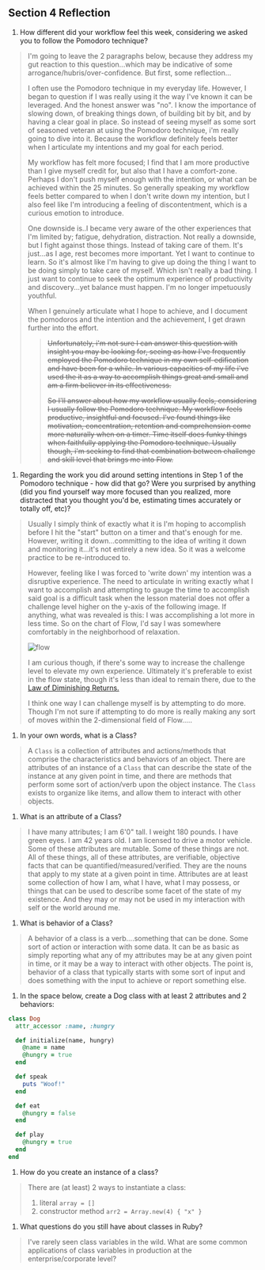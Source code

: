 ## Section 4 Reflection

1. How different did your workflow feel this week, considering we asked you to follow the Pomodoro technique?

>I'm going to leave the 2 paragraphs below, because they address my gut reaction to this question...which may be indicative of some arrogance/hubris/over-confidence. But first, some reflection...
>
>I often use the Pomodoro technique in my everyday life. However, I began to question if I was really using it the way I've known it can be leveraged. And the honest answer was "no". I know the importance of slowing down, of breaking things down, of building bit by bit, and by having a clear goal in place. So instead of seeing myself as some sort of seasoned veteran at using the Pomodoro technique, i'm really going to dive into it. Because the workflow definitely feels better when I articulate my intentions and my goal for each period.
>
>My workflow has felt more focused; I find that I am more productive than I give myself credit for, but also that I have a comfort-zone. Perhaps I don't push myself enough with the intention, or what can be achieved within the 25 minutes. So generally speaking my workflow feels better compared to when I don't write down my intention, but I also feel like I'm introducing a feeling of discontentment, which is a curious emotion to introduce.
>
> One downside is..I became very aware of the other experiences that I'm limited by; fatigue, dehydration, distraction. Not really a downside, but I fight against those things. Instead of taking care of them. It's just...as I age, rest becomes more important. Yet I want to continue to learn. So it's almost like I'm having to give up doing the thing I want to be doing simply to take care of myself. Which isn't really a bad thing. I just want to continue to seek the optimum experience of productivity and discovery...yet balance must happen. I'm no longer impetuously youthful.
>
>When I genuinely articulate what I hope to achieve, and I document the pomodoros and the intention and the achievement, I get drawn further into the effort.
>
>> ~~Unfortunately, i'm not sure I can answer this question with insight you may be looking for, seeing as how I've frequently employed  the Pomodoro technique in my own self-edification and have been for a while. In various capacities of my life i've used the it as a way to accomplish things great and small and am a firm believer in its effectiveness.~~
>>
>>  ~~So I'll answer about how my workflow usually feels, considering I usually follow the Pomodoro technique. My workflow feels productive, insightful and focused. I've found things like motivation, concentration, retention and comprehension come more naturally when on a timer. Time itself does funky things when faithfully applying the Pomodoro technique. Usually though, i'm seeking to find that combination between challenge and skill level that brings me into Flow.~~

1. Regarding the work you did around setting intentions in Step 1 of the Pomodoro technique - how did that go? Were you surprised by anything (did you find yourself way more focused than you realized, more distracted that you thought you'd be, estimating times accurately or totally off, etc)?

>Usually I simply think of exactly what it is I'm hoping to accomplish before I hit the "start" button on a timer and that's enough for me. However, writing it down...committing to the idea of writing it down and monitoring it...it's not entirely a new idea. So it was a welcome practice to be re-introduced to.
>
>However, feeling like I was forced to 'write down' my intention was a disruptive experience. The need to articulate in writing exactly what I want to accomplish and attempting to gauge the time to accomplish said goal is a difficult task when the lesson material does not offer a challenge level higher on the y-axis of the following image.  If anything, what was revealed is this: I was accomplishing a lot more in less time. So on the chart of Flow, I'd say I was somewhere comfortably in the neighborhood of relaxation.
>
>![flow](https://user-images.githubusercontent.com/35391349/120940812-57054500-c6dc-11eb-8c02-f397065ca97c.png)
>
> I am curious though, if there's some way to increase the challenge level to elevate my own experience. Ultimately it's preferable to exist in the flow state, though it's less than ideal to remain there, due to the [Law of Diminishing Returns.](https://en.wikipedia.org/wiki/Diminishing_returns)
>
>I think one way I can challenge myself is by attempting to do more. Though I'm not sure if attempting to do more is really making any sort of moves within the 2-dimensional field of Flow.....


1. In your own words, what is a Class?

> A `Class` is a collection of attributes and actions/methods that comprise the characteristics and behaviors of an object. There are attributes of an instance of a `Class` that can describe the state of the instance at any given point in time, and there are methods that perform some sort of action/verb upon the object instance. The `Class` exists to organize like items, and allow them to interact with other objects.

1. What is an attribute of a Class?

> I have many attributes; I am 6'0" tall. I weight 180 pounds. I have green eyes. I am 42 years old. I am licensed to drive a motor vehicle. Some of these attributes are mutable. Some of these things are not. All of these things, all of these attributes, are verifiable, objective facts that can be quantified/measured/verified. They are the nouns that apply to my state at a given point in time. Attributes are at least some collection of how I am, what I have, what I may possess, or things that can be used to describe some facet of the state of my existence. And they may or may not be used in my interaction with self or the world around me.

1. What is behavior of a Class?

> A behavior of a class is a verb....something that can be done. Some sort of action or interaction with some data. It can be as basic as simply reporting what any of my attributes may be at any given point in time, or it may be a way to interact with other objects. The point is, behavior of a class that typically starts with some sort of input and does something with the input to achieve or report something else.

1. In the space below, create a Dog class with at least 2 attributes and 2 behaviors:

```rb
class Dog
  attr_accessor :name, :hungry

  def initialize(name, hungry)
    @name = name
    @hungry = true
  end

  def speak
    puts "Woof!"
  end

  def eat
    @hungry = false
  end

  def play
    @hungry = true
  end
end

```

1. How do you create an instance of a class?

>There are (at least) 2 ways to instantiate a class:
>1. literal `array = []`
>2. constructor method  `arr2 = Array.new(4) { "x" }`

1. What questions do you still have about classes in Ruby?  

> I've rarely seen class variables in the wild. What are some common applications of class variables in production at the enterprise/corporate level?
